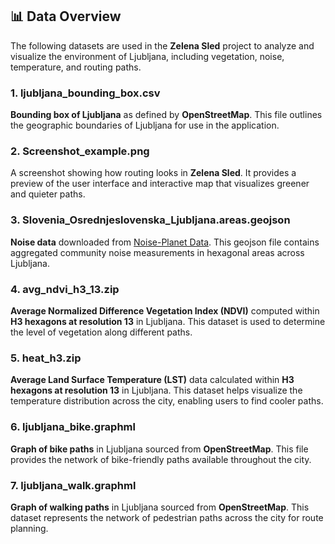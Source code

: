 ## 📊 Data Overview

The following datasets are used in the **Zelena Sled** project to analyze and visualize the environment of Ljubljana, including vegetation, noise, temperature, and routing paths.

### 1. **ljubljana_bounding_box.csv**  
**Bounding box of Ljubljana** as defined by **OpenStreetMap**. This file outlines the geographic boundaries of Ljubljana for use in the application.

### 2. **Screenshot_example.png**  
A screenshot showing how routing looks in **Zelena Sled**. It provides a preview of the user interface and interactive map that visualizes greener and quieter paths.

### 3. **Slovenia_Osrednjeslovenska_Ljubljana.areas.geojson**  
**Noise data** downloaded from [Noise-Planet Data](https://data.noise-planet.org/noisecapture/). This geojson file contains aggregated community noise measurements in hexagonal areas across Ljubljana.

### 4. **avg_ndvi_h3_13.zip**  
**Average Normalized Difference Vegetation Index (NDVI)** computed within **H3 hexagons at resolution 13** in Ljubljana. This dataset is used to determine the level of vegetation along different paths.

### 5. **heat_h3.zip**  
**Average Land Surface Temperature (LST)** data calculated within **H3 hexagons at resolution 13** in Ljubljana. This dataset helps visualize the temperature distribution across the city, enabling users to find cooler paths.

### 6. **ljubljana_bike.graphml**  
**Graph of bike paths** in Ljubljana sourced from **OpenStreetMap**. This file provides the network of bike-friendly paths available throughout the city.

### 7. **ljubljana_walk.graphml**  
**Graph of walking paths** in Ljubljana sourced from **OpenStreetMap**. This dataset represents the network of pedestrian paths across the city for route planning.